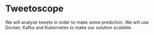 # Tweetoscope

We will analyze tweets in order to make some prediction. We will use Docker, Kafka and Kubernetes to make our solution scalable.